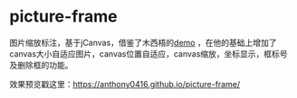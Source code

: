 # picture-frame
图片缩放标注，基于jCanvas，借鉴了木西梧的[demo](http://www.cnblogs.com/sapho/p/6202898.html?utm_source=itdadao&utm_medium=referral) ，在他的基础上增加了canvas大小自适应图片，canvas位置自适应，canvas缩放，坐标显示，框标号及删除框的功能。

效果预览戳这里：https://anthony0416.github.io/picture-frame/